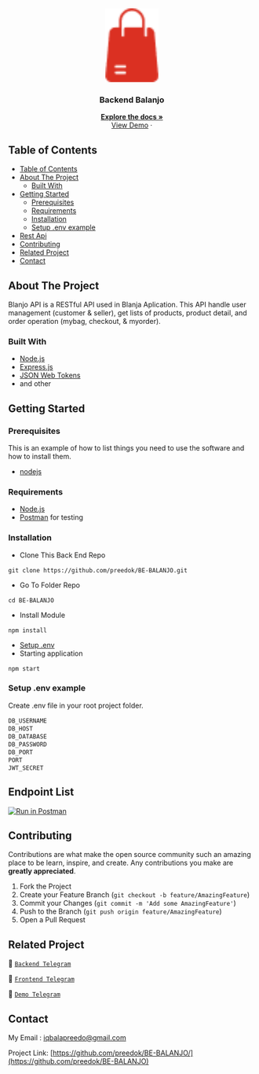 <br />
<p align="center">
<div align="center">
<img height="150" src="./readme/balanjo.png" alt="Balanjo" border="0"/>
</div>
  <h3 align="center">Backend Balanjo</h3>
  <p align="center">
    <a href="https://github.com/preedok/BE-BALANJO/"><strong>Explore the docs »</strong></a>
    <br />
    <a href="https://balanjo-api.cyclic.app">View Demo</a>
    ·
 
  </p>
</p>

<!-- TABLE OF CONTENTS -->

## Table of Contents

- [Table of Contents](#table-of-contents)
- [About The Project](#about-the-project)
  - [Built With](#built-with)
- [Getting Started](#getting-started)
  - [Prerequisites](#prerequisites)
  - [Requirements](#requirements)
  - [Installation](#installation)
  - [Setup .env example](#setup-env-example)
- [Rest Api](#rest-api)
- [Contributing](#contributing)
- [Related Project](#related-project)
- [Contact](#contact)

<!-- ABOUT THE PROJECT -->

## About The Project

Blanjo API is a RESTful API used in Blanja Aplication. This API handle user management (customer & seller), get lists of products, product detail, and order operation (mybag, checkout, & myorder).

### Built With

- [Node.js](https://nodejs.org/en/)
- [Express.js](https://expressjs.com/)
- [JSON Web Tokens](https://jwt.io/)
- and other

<!-- GETTING STARTED -->

## Getting Started

### Prerequisites

This is an example of how to list things you need to use the software and how to install them.

- [nodejs](https://nodejs.org/en/download/)

### Requirements

- [Node.js](https://nodejs.org/en/)
- [Postman](https://www.getpostman.com/) for testing

### Installation

- Clone This Back End Repo

```
git clone https://github.com/preedok/BE-BALANJO.git
```

- Go To Folder Repo

```
cd BE-BALANJO
```

- Install Module

```
npm install
```

- <a href="#setup-env-example">Setup .env</a>
- Starting application

```
npm start
```

### Setup .env example

Create .env file in your root project folder.

```env
DB_USERNAME
DB_HOST
DB_DATABASE
DB_PASSWORD
DB_PORT
PORT
JWT_SECRET
```

## Endpoint List

[![Run in Postman](https://run.pstmn.io/button.svg)](https://documenter.getpostman.com/view/23292228/2s93RUvsMo)

<!-- CONTRIBUTING -->

## Contributing

Contributions are what make the open source community such an amazing place to be learn, inspire, and create. Any contributions you make are **greatly appreciated**.

1. Fork the Project
2. Create your Feature Branch (`git checkout -b feature/AmazingFeature`)
3. Commit your Changes (`git commit -m 'Add some AmazingFeature'`)
4. Push to the Branch (`git push origin feature/AmazingFeature`)
5. Open a Pull Request

## Related Project

:rocket: [`Backend Telegram`](https://github.com/preedok/BE-BALANJO)

:rocket: [`Frontend Telegram`](https://github.com/preedok/FE-BALANJO)

:rocket: [`Demo Telegram`](https://balanjo-api.cyclic.app)

<!-- CONTACT -->

## Contact

My Email : iqbalapreedo@gmail.com

Project Link: [https://github.com/preedok/BE-BALANJO/](https://github.com/preedok/BE-BALANJO)

